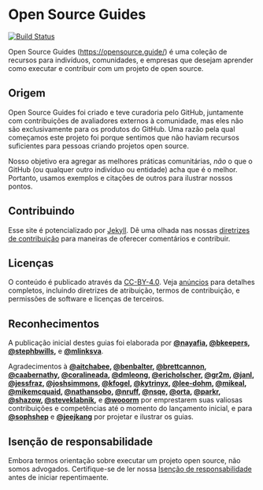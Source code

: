 # Open Source Guides

[![Build Status](https://github.com/github/opensource.guide/workflows/GitHub%20Actions%20CI/badge.svg)](https://github.com/github/opensource.guide/actions)

Open Source Guides (https://opensource.guide/) é uma coleção de recursos para indivíduos, comunidades, e empresas que desejam aprender como executar e contribuir com um projeto de open source.

## Origem
Open Source Guides foi criado e teve curadoria pelo GitHub, juntamente com contribuições de avaliadores externos à comunidade, mas eles não são exclusivamente para os produtos do GitHub. Uma razão pela qual começamos este projeto foi porque sentimos que não haviam recursos suficientes para pessoas criando projetos open source.

Nosso objetivo era agregar as melhores práticas comunitárias, *não* o que o GitHub (ou qualquer outro indivíduo ou entidade) acha que é o melhor. Portanto, usamos exemplos e citações de outros para ilustrar nossos pontos.

## Contribuindo

Esse site é potencializado por [Jekyll](https://jekyllrb.com/). Dê uma olhada nas nossas [diretrizes de contribuição](/CONTRIBUTING.md) para maneiras de oferecer comentários e contribuir.

## Licenças

O conteúdo é publicado através da [CC-BY-4.0](https://creativecommons.org/licenses/by/4.0/). Veja [anúncios](notices.md) para detalhes completos, incluindo diretrizes de atribuição, termos de contribuição, e permissões de software e licenças de terceiros. 

## Reconhecimentos

A publicação inicial destes guias foi elaborada por **[@nayafia][1], [@bkeepers][2], [@stephbwills][3],** e **[@mlinksva][4]**.

Agradecimentos à **[@aitchabee][5], [@benbalter][6], [@brettcannon][7], [@caabernathy][8], [@coralineada][9], [@dmleong][10], [@ericholscher][11], [@gr2m][12], [@janl][13], [@jessfraz][14], [@joshsimmons][15], [@kfogel][16], [@kytrinyx][17], [@lee-dohm][18], [@mikeal][19], [@mikemcquaid][20], [@nathansobo][21], [@nruff][22], [@nsqe][23], [@orta][24], [@parkr][25], [@shazow][26], [@steveklabnik][27],** e **[@wooorm][28]** por emprestarem suas valiosas contribuições e competências até o momento do lançamento inicial, e para **[@sophshep][29]** e **[@jeejkang][30]** por projetar e ilustrar os guias.

## Isenção de responsabilidade
Embora termos orientação sobre executar um projeto open source, não somos advogados. Certifique-se de ler nossa [Isenção de responsabilidade](notices.md#legal-disclaimer) antes de iniciar repentimaente.

[1]:https://github.com/nayafia
[2]:https://github.com/bkeepers
[3]:https://github.com/stephbwills
[4]:https://github.com/mlinksva
[5]:https://github.com/aitchabee
[6]:https://github.com/benbalter
[7]:https://github.com/brettcannon
[8]:https://github.com/caabernathy
[9]:https://github.com/CoralineAda
[10]:https://github.com/dmleong
[11]:https://github.com/ericholscher
[12]:https://github.com/gr2m
[13]:https://github.com/janl
[14]:https://github.com/jessfraz
[15]:https://github.com/joshsimmons
[16]:https://github.com/kfogel
[17]:https://github.com/kytrinyx
[18]:https://github.com/lee-dohm
[19]:https://github.com/mikeal
[20]:https://github.com/MikeMcQuaid
[21]:https://github.com/nathansobo
[22]:https://github.com/nruff
[23]:https://github.com/nsqe
[24]:https://github.com/orta
[25]:https://github.com/parkr
[26]:https://github.com/shazow
[27]:https://github.com/steveklabnik
[28]:https://github.com/wooorm
[29]:https://github.com/sophshep
[30]:https://github.com/jeejkang
